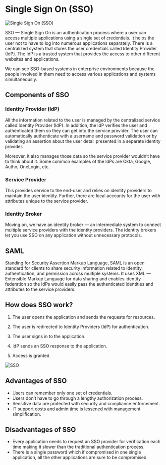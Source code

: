 # Single Sign On (SSO)

![Single Sign On (SSO)](https://miro.medium.com/v2/resize:fit:1100/format:webp/1*lnPlenRVVA3QK1OL2vmFZQ.jpeg)

SSO — Single Sign On is an authentication process where a user can access multiple applications using a single set of credentials. It helps the user not to have to log into numerous applications separately. There is a centralized system that stores the user credentials called Identity Provider (IdP). The IdP is a trusted system that provides the access to other different websites and applications.

We can see SSO-based systems in enterprise environments because the people involved in them need to access various applications and systems simultaneously.

## Components of SSO

### Identity Provider (IdP)

All the information related to the user is managed by the centralized service called Identity Provider (IdP). In addition, the IdP verifies the user and authenticated them so they can get into the service provider. The user can automatically authenticate with a username and password validation or by validating an assertion about the user detail presented in a separate identity provider.

Moreover, it also manages those data so the service provider wouldn’t have to think about it. Some common examples of the IdPs are Okta, Google, Autho, OneLogin, etc.

### Service Provider

This provides service to the end-user and relies on identity providers to maintain the user identity. Further, there are local accounts for the user with attributes unique to the service provider.

### Identity Broker

Moving on, we have an identity broker — an intermediate system to connect multiple service providers with the identity providers. The identity brokers let you use SSO on any application without unnecessary protocols.

## SAML

Standing for Security Assertion Markup Language, SAML is an open standard for clients to share security information related to identity, authentication, and permission across multiple systems. It uses XML — Extensible Markup Language for data sharing and enables identity federation so the IdPs would easily pass the authenticated identities and attributes to the service providers.

## How does SSO work?

1. The user opens the application and sends the requests for resources.

2. The user is redirected to Identity Providers (IdP) for authentication.

3. The user signs in to the application.

4. IdP sends an SSO response to the application.

5. Access is granted.

![SSO](https://miro.medium.com/v2/resize:fit:1100/format:webp/1*JT8d1Y4Wbr2OqVl35bzvnw.jpeg)

## Advantages of SSO

- Users can remember only one set of credentials.
- Users don’t have to go through a lengthy authorization process.
- Sensitive data are protected with security and compliance enforcement.
- IT support costs and admin time is lessened with management simplification.

## Disadvantages of SSO

- Every application needs to request an SSO provider for verification each time making it slower than the traditional authentication process.
- There is a single password which if compromised in one single application, all the other applications are sure to be compromised.
